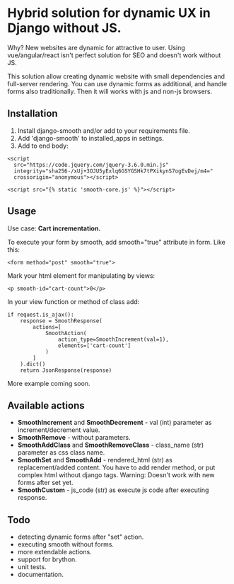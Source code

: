 # Hybrid solution for dynamic UX in Django without JS.

Why? New websites are dynamic for attractive to user. 
Using vue/angular/react isn't perfect solution for SEO and doesn't work without JS.

This solution allow creating dynamic website with small dependencies and full-server rendering.
You can use dynamic forms as additional, and handle forms also traditionally. Then it will works with js and non-js browsers.

## Installation

1. Install django-smooth and/or add to your requirements file.
2. Add 'django-smooth' to installed_apps in settings.
3. Add to end body:
```
<script
  src="https://code.jquery.com/jquery-3.6.0.min.js"
  integrity="sha256-/xUj+3OJU5yExlq6GSYGSHk7tPXikynS7ogEvDej/m4="
  crossorigin="anonymous"></script>

<script src="{% static 'smooth-core.js' %}"></script>
```

## Usage

Use case: **Cart incrementation.**

To execute your form by smooth, add smooth="true" attribute in form. Like this:

```<form method="post" smooth="true">```

Mark your html element for manipulating by views:

```<p smooth-id="cart-count">0</p>```

In your view function or method of class add:
```
if request.is_ajax():
    response = SmoothResponse(
        actions=[
            SmoothAction(
                action_type=SmoothIncrement(val=1),
                elements=['cart-count']
            )
        ]
    ).dict()
    return JsonResponse(response)
```

More example coming soon.


## Available actions
- **SmoothIncrement** and **SmoothDecrement** - val (int) parameter as increment/decrement value.
- **SmoothRemove** - without parameters.
- **SmoothAddClass** and **SmoothRemoveClass** - class_name (str) parameter as css class name.
- **SmoothSet** and **SmoothAdd** - rendered_html (str) as replacement/added content. You have to add render method, or put complex html without django tags. Warning: Doesn't work with new forms after set yet.
- **SmoothCustom** - js_code (str) as execute js code after executing response.


## Todo
- detecting dynamic forms after "set" action.
- executing smooth without forms.
- more extendable actions.
- support for brython.
- unit tests.
- documentation.

